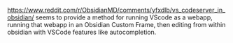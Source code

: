 https://www.reddit.com/r/ObsidianMD/comments/yfxdlb/vs_codeserver_in_obsidian/ seems to provide a method for running VScode as a webapp, running that webapp in an Obsidian Custom Frame, then editing from within obsidian with VSCode features like autocompletion. 